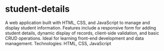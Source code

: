 # student-details
A web application built with HTML, CSS, and JavaScript to manage and display student information. Features include a responsive form for adding student details, dynamic display of records, client-side validation, and basic CRUD operations. Ideal for learning front-end development and data management.  Technologies: HTML, CSS, JavaScript
